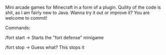 Mini arcade games for Minecraft in a form of a plugin.
Quility of the code is shit, as I am fairly new to Java.
Wanna try it out or improve it? You are welcome to commit!

Commands:

/fort start -> Starts the "fort defense" minigame

/fort stop  -> Guess what? This stops it
